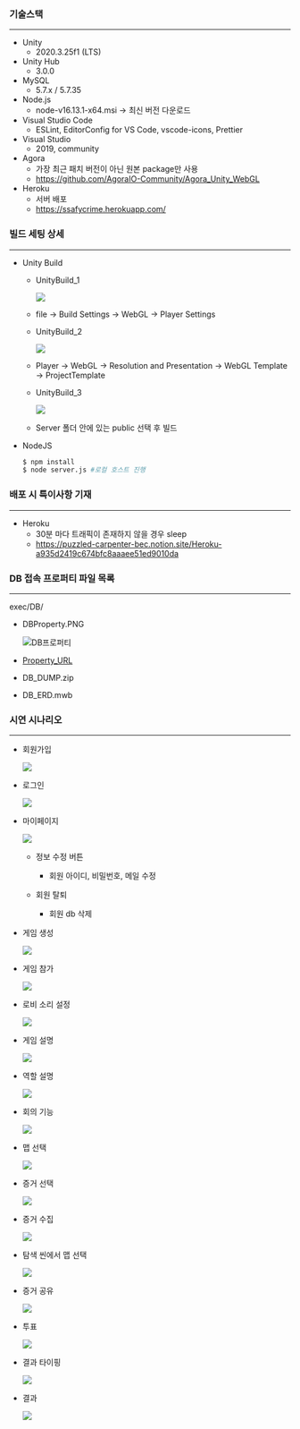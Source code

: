 ### 기술스택

---

  - Unity
    - 2020.3.25f1 (LTS)
  - Unity Hub
    - 3.0.0
  - MySQL
    - 5.7.x / 5.7.35
  - Node.js
    - node-v16.13.1-x64.msi -> 최신 버전 다운로드
  - Visual Studio Code
    - ESLint, EditorConfig for VS Code, vscode-icons, Prettier
  - Visual Studio
    - 2019, community
  - Agora
    - 가장 최근 패치 버전이 아닌 원본 package만 사용
    - https://github.com/AgoraIO-Community/Agora_Unity_WebGL
  - Heroku
    - 서버 배포
    - https://ssafycrime.herokuapp.com/





### 빌드 세팅 상세

---

  - Unity Build
    - UnityBuild_1
    
      <img src="img/UnityBuild_1.PNG">
    
    - file -> Build Settings -> WebGL -> Player Settings
    
    - UnityBuild_2
    
      <img src="img/UnityBuild_2.PNG">
    
    - Player -> WebGL -> Resolution and Presentation -> WebGL Template -> ProjectTemplate
    
    - UnityBuild_3
    
      <img src="img/UnityBuild_3.PNG">
    
    - Server 폴더 안에 있는 public 선택 후 빌드
    
  - NodeJS

    ```bash
    $ npm install
    $ node server.js #로컬 호스트 진행
    ```





### 배포 시 특이사항 기재

----

  - Heroku
    - 30분 마다 트래픽이 존재하지 않을 경우 sleep
    - https://puzzled-carpenter-bec.notion.site/Heroku-a935d2419c674bfc8aaaee51ed9010da





### DB 접속 프로퍼티 파일 목록

---

exec/DB/

- DBProperty.PNG

  ![DB프로퍼티](DB/DBProperty.PNG)

- [Property_URL](DB/Property_URL.md)

- DB_DUMP.zip

- DB_ERD.mwb

  

### 시연 시나리오

--------

- 회원가입

  ![](img/회원가입.gif)

- 로그인

  ![](img/로그인.gif)

- 마이페이지

  ![](img/마이페이지.gif)

  - 정보 수정 버튼

    - 회원 아이디, 비밀번호, 메일 수정

  - 회원 탈퇴

    - 회원 db 삭제

      

- 게임 생성

  ![](img/방생성.gif)

- 게임 참가

  ![](img/방입장.gif)

- 로비 소리 설정

  ![](img/로비_소리조절.gif)

- 게임 설명

  ![](img/게임설명.gif)

- 역할 설명

  ![](D:\ssafy\Yang\crimescene_main\S06P12E105\exec\img\역할설명.gif)

- 회의 기능

  ![](img/미팅룸_1.gif)

- 맵 선택

  ![](img/맵선택.gif)

- 증거 선택

  ![](img/증거선택.gif)

- 증거 수집

  ![](img/증거수집.gif)

- 탐색 씬에서 맵 선택

  ![](D:\ssafy\Yang\crimescene_main\S06P12E105\exec\img\탐색씬_맵.gif)

- 증거 공유 

  ![](img/미팅기능.gif)

- 투표

  ![](img/투표.gif)

- 결과 타이핑

  ![](img/결과타이핑.gif)

- 결과

  ![](img/결과.gif)

  
